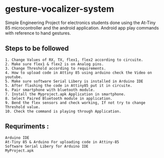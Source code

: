 # gesture-vocalizer-system
Simple Engineering Project for electronics students done using the At-Tiny 85 microcontroller and the android application. Android app play commands with reference to hand gestures.
## Steps to be followed
	1. Change Values of RX, TX, flex1, flex2 according to circuite.
	2. Make sure flex1 & flex2 is on Analog pins.
	3. Change Threshold according to requirements.
	4. How to upload code in Attiny 85 using arduino check the Video on youtube.
	5. Make sure software Serial Libery is installed in Arduino IDE
	5. After flashing the code in Attiny85 put it in circuite.
	6. Pair smartphone with bluetooth module.
	7. Install the Myproject.apk Application in smartphone.
	8. Select Paired Bluetooth module in application.
	9. Bend the flex sensors and check working, If not try to change Threshold value.
	10. Check the command is playing through Application.


## Requriments :
	Arduino IDE
	At-Tiny 85 & Arduino For uploading code in Attiny-85
	Software Serial Libery for Arduino IDE
	MyProject.apk
